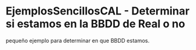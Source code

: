 # EjemplosSencillosCAL - Determinar si estamos en la BBDD de Real o no
pequeño ejemplo para determinar en que BBDD estamos.
